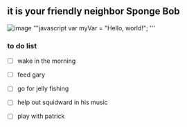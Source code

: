 ## it is your friendly neighbor Sponge Bob 
![image](https://github.com/jeencr/skills-communicate-using-markdown/assets/145118797/8c231aba-decb-4bfe-aeb9-43b833a10529)
'''javascript
var myVar = "Hello, world!";
'''
### to do list
- [ ] wake in the morning
- [ ] feed gary
- [ ] go for jelly fishing
- [ ] help out squidward in his music 
- [ ] play with patrick



